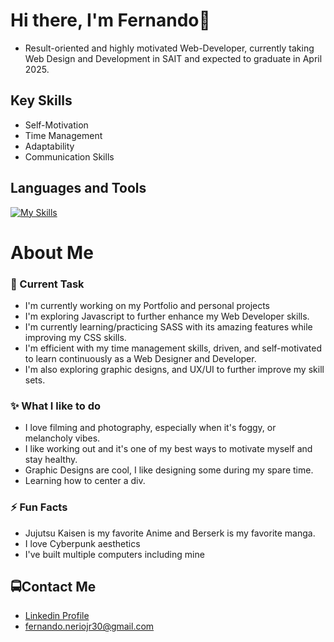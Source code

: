 # Hi there, I'm Fernando👋

* Result-oriented and highly motivated Web-Developer, currently taking Web Design and Development in SAIT and expected to graduate in April 2025.

## Key Skills
* Self-Motivation
* Time Management
* Adaptability
* Communication Skills
## Languages and Tools
[![My Skills](https://skillicons.dev/icons?i=git,js,html,css,sass)](https://skillicons.dev)

# About Me
### 🔭 Current Task
* I'm currently working on my Portfolio and personal projects
* I'm exploring Javascript to further enhance my Web Developer skills.
* I'm currently learning/practicing SASS with its amazing features while improving my CSS skills.
* I'm efficient with my time management skills, driven, and self-motivated to learn continuously as a Web Designer and Developer.
* I'm also exploring graphic designs, and UX/UI to further improve my skill sets.

### ✨ What I like to do
* I love filming and photography, especially when it's foggy, or melancholy vibes.
* I like working out and it's one of my best ways to motivate myself and stay healthy.
* Graphic Designs are cool, I like designing some during my spare time.
* Learning how to center a div.

### ⚡ Fun Facts
* Jujutsu Kaisen is my favorite Anime and Berserk is my favorite manga.
* I love Cyberpunk aesthetics
* I've built multiple computers including mine

🚍Contact Me
---
* [Linkedin Profile](www.linkedin.com/in/fernandoneriojr)
* [fernando.neriojr30@gmail.com](jrnerio05@gmail.com)

  

